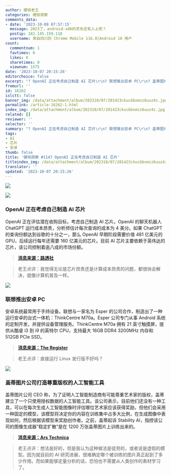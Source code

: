 ```yaml
---
author: 硬核老王
categories: 硬核观察
comments_data:
- date: '2023-10-08 07:57:15'
  message: 2023了，android-x86的灵车还有人上呢？
  postip: 182.145.159.118
  username: 来自四川的 Chrome Mobile 116.0|Android 10 用户
count:
  commentnum: 1
  favtimes: 0
  likes: 0
  sharetimes: 0
  viewnum: 1575
date: '2023-10-07 20:15:26'
editorchoice: false
excerpt: "? OpenAI 正在考虑自己制造 AI 芯片\r\n? 联想推出安卓 PC\r\n? 盖蒂图片公司打造尊重版权的人工智能工具\r\n» \r\n»"
fromurl: ''
id: 16262
islctt: false
banner_img: /data/attachment/album/202310/07/201423ckucbbxmzz6uuz4z.jpg
permalink: /article-16262-1.html
index_img: /data/attachment/album/202310/07/201423ckucbbxmzz6uuz4z.jpg
related: []
reviewer: ''
selector: ''
summary: "? OpenAI 正在考虑自己制造 AI 芯片\r\n? 联想推出安卓 PC\r\n? 盖蒂图片公司打造尊重版权的人工智能工具\r\n» \r\n»"
tags:
- AI
- 芯片
- 安卓
thumb: false
title: '硬核观察 #1147 OpenAI 正在考虑自己制造 AI 芯片'
titleindex_img: /data/attachment/album/202310/07/201423ckucbbxmzz6uuz4z.jpg
translator: ''
updated: '2023-10-07 20:15:26'
---
```


![](/data/attachment/album/202310/07/201423ckucbbxmzz6uuz4z.jpg)


![](/data/attachment/album/202310/07/201436m4eor7gzppci19gp.jpg)


### OpenAI 正在考虑自己制造 AI 芯片


OpenAI 正在评估潜在收购目标，考虑自己制造 AI 芯片。OpenAI 的聊天机器人 ChatGPT 运行成本昂贵，分析师估计每次查询的成本为 4 美分。如果 ChatGPT 的查询份额达到谷歌的十分之一，那么 OpenAI 早期阶段需要价值 481 亿美元的 GPU，后续运行每年还需要 160 亿美元的芯片。目前 AI 芯片主要依赖于英伟达的芯片，该公司控制着逾八成的市场份额。



> 
> **[消息来源：路透社](https://www.reuters.com/technology/chatgpt-owner-openai-is-exploring-making-its-own-ai-chips-sources-2023-10-06/)**
> 
> 
> 



> 
> 老王点评：我觉得无论是芯片昂贵还是计算成本昂贵的问题，都很快会解决，就像计算机普及一样。
> 
> 
> 


![](/data/attachment/album/202310/07/201447pt7tf011btlsdfbs.jpg)


### 联想推出安卓 PC


安卓系统最常用于手持设备。联想与一家名为 Esper 的公司合作，制造出了一种运行安卓的台式一体机：ThinkCentre M70a。Esper 公司专门从事 Android 系统的定制开发，并提供设备管理服务。ThinkCentre M70a 拥有 21 英寸触摸屏，提供从酷睿 i3 到 i9 的英特尔 CPU，支持最大 16GB DDR4 3200MHz 内存和 512GB PCIe SSD。



> 
> **[消息来源：The Register](https://www.theregister.com/2023/10/06/lenovo_esper_android_pcs/)**
> 
> 
> 



> 
> 老王点评：直接运行 Linux 发行版不好吗？
> 
> 
> 


![](/data/attachment/album/202310/07/201516aej0nhaejenrr6aq.jpg)


### 盖蒂图片公司打造尊重版权的人工智能工具


盖蒂图片公司 CEO 称，为了证明人工智能制造商有可能尊重艺术家的版权，盖蒂建立了一个只使用授权数据的人工智能工具。该公司表示，目前他们还没有一种工具，可以在每次生成人工智能图像时评估哪位艺术家应该获得奖励，但他们会采用一种固定的模型，该模型将决定你的内容在训练集中占多大比例，在生成图像中表现如何，然后根据该模型来奖励创作者。之前，盖蒂起诉 Stability AI，指控该公司的图像生成器“稳定扩散”是在 1200 万张盖蒂图片上训练出来的。



> 
> **[消息来源：Ars Technica](https://arstechnica.com/tech-policy/2023/10/getty-images-built-a-socially-responsible-ai-tool-that-rewards-artists/)**
> 
> 
> 



> 
> 老王点评：想法是好的，但是我认为这种做法是徒劳的，或者说是虚假的模型。因为就目前的 AI 研究进展，很难确定哪个被训练的图片真正起到了多少作用。而如果能够定量分析的话，恐怕也不需要从人类创作的素材学习了。
> 
> 
>